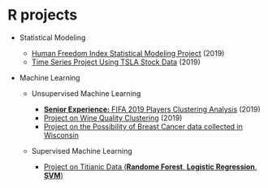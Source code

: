 # R projects
- Statistical Modeling
  - [Human Freedom Index Statistical Modeling Project](https://github.com/YutaUtah/R-project/tree/master/school%20project/HFI%20Analysis) (2019)
  - [Time Series Project Using TSLA Stock Data](https://github.com/YutaUtah/R-project/tree/master/time%20series) (2019)

- Machine Learning
  - Unsupervised Machine Learning
    - [**Senior Experience:** FIFA 2019 Players Clustering Analysis](https://github.com/YutaUtah/R-project/blob/master/school%20project/fifa2.Rmd) (2019)
    - [Project on Wine Quality Clustering](https://github.com/YutaUtah/R-project/blob/master/school%20project/wine%20quality.Rmd) (2019)
    - [Project on the Possibility of Breast Cancer data collected in Wisconsin](https://github.com/YutaUtah/R-project/blob/master/school%20project/breastcancer.Rmd)

  - Supervised Machine Learning
    - [Project on Titianic Data (**Randome Forest**, **Logistic Regression**, **SVM**)](https://github.com/YutaUtah/R-project/blob/master/titanic/titanic.Rmd)
